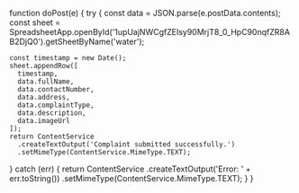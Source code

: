 function doPost(e) {
  try {
    const data = JSON.parse(e.postData.contents);
    const sheet = SpreadsheetApp.openById('1upUajNWCgfZEIsy90MrjT8_0_HpC90nqfZR8AB2DjQ0').getSheetByName('water');
    
    const timestamp = new Date();
    sheet.appendRow([
      timestamp,
      data.fullName,
      data.contactNumber,
      data.address,
      data.complaintType,
      data.description,
      data.imageUrl
    ]);
    return ContentService
      .createTextOutput('Complaint submitted successfully.')
      .setMimeType(ContentService.MimeType.TEXT);

  } catch (err) {
    return ContentService
      .createTextOutput('Error: ' + err.toString())
      .setMimeType(ContentService.MimeType.TEXT);
  }
}

